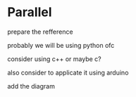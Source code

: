 # Parallel


prepare the refference

probably we will be using python ofc

consider using c++
or maybe c?

also consider to applicate it using arduino

add the diagram
